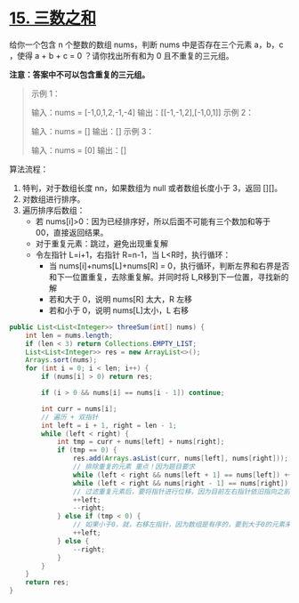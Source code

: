 # [15. 三数之和](https://leetcode.cn/problems/3sum/)

给你一个包含 n 个整数的数组 nums，判断 nums 中是否存在三个元素 a，b，c ，使得 a + b + c = 0 ？请你找出所有和为 0 且不重复的三元组。

**注意：答案中不可以包含重复的三元组。**

> 示例 1：
>
> 输入：nums = [-1,0,1,2,-1,-4]
> 输出：[[-1,-1,2],[-1,0,1]]
> 示例 2：
>
> 输入：nums = []
> 输出：[]
> 示例 3：
>
> 输入：nums = [0]
> 输出：[]

算法流程：

1. 特判，对于数组长度 nn，如果数组为 null 或者数组长度小于 3，返回 [][]。
2. 对数组进行排序。
3. 遍历排序后数组：
   + 若 nums[i]>0：因为已经排序好，所以后面不可能有三个数加和等于 00，直接返回结果。
   + 对于重复元素：跳过，避免出现重复解
   + 令左指针 L=i+1，右指针 R=n-1，当 L<R时，执行循环：
     + 当 nums[i]+nums[L]+nums[R] = 0，执行循环，判断左界和右界是否和下一位置重复，去除重复解。并同时将 L,R移到下一位置，寻找新的解
     + 若和大于 0，说明 nums[R] 太大，R 左移
     + 若和小于 0，说明 nums[L]太小，L 右移

```java
public List<List<Integer>> threeSum(int[] nums) {
    int len = nums.length;
    if (len < 3) return Collections.EMPTY_LIST;
    List<List<Integer>> res = new ArrayList<>();
    Arrays.sort(nums);
    for (int i = 0; i < len; i++) {
        if (nums[i] > 0) return res;

        if (i > 0 && nums[i] == nums[i - 1]) continue;

        int curr = nums[i];
        // 遍历 + 双指针
        int left = i + 1, right = len - 1;
        while (left < right) {
            int tmp = curr + nums[left] + nums[right];
            if (tmp == 0) {
                res.add(Arrays.asList(curr, nums[left], nums[right]));
                // 排除重复的元素 重点！因为题目要求
                while (left < right && nums[left + 1] == nums[left]) ++left;
                while (left < right && nums[right - 1] == nums[right]) --right;
                // 过滤重复元素后，要将指针进行位移，因为目前左右指针依旧指向之前/重复的元素
                ++left;
                --right;
            } else if (tmp < 0) {
                // 如果小于0，就，右移左指针，因为数组是有序的，要到大于0的元素来叠加
                ++left;
            } else {
                --right;
            }
        }
    }
    return res;
}
```

